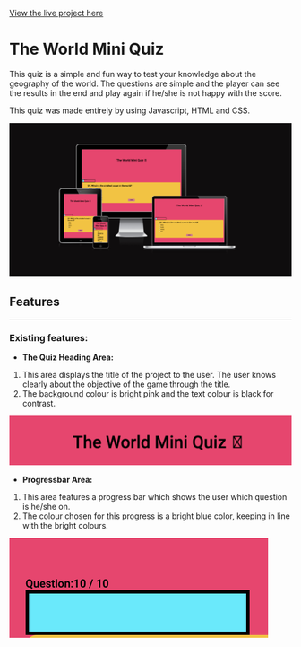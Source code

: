 
<a href ="https://samiksha-92.github.io/quiz-js/" target = "_blank"> View the live project here </a>

# The World Mini Quiz 

This quiz is a simple and fun way to test your knowledge about the geography of the world.
The questions are simple and the player can see the results in the end and play again if he/she is not happy with the score.

This quiz was made entirely by using Javascript, HTML and CSS.

 <img src = "assets/css/images/site responsiveness.quizjs.png">

 ## **Features**
<hr>

### **Existing features:**

- **The Quiz Heading Area:**

1. This area displays the title of the project to the user. The user knows clearly about the objective of the game through the title.
2. The background colour is bright pink and the text colour is black for contrast.
<img src = "assets/css/images/Quiz heading Area.png">

- **Progressbar Area:**

1. This area features a progress bar which shows the user which question is he/she on.
2. The colour chosen for this progress is a bright blue color, keeping in line with the bright colours.
<img src = "assets/css/progressbar.png">